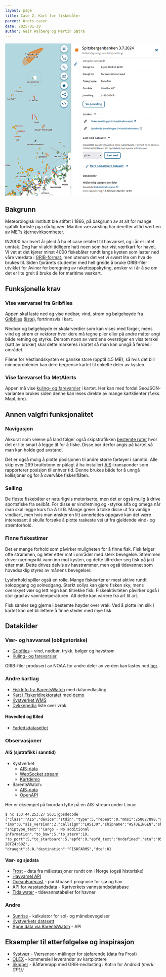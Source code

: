 ```yaml
---
layout: page
title: Case 2. Kart for fiskebåter
parent: Årets caser
date: 2025-01-30
author: Geir Aalberg og Martin Sætra
---
```


![Utsnitt fra BarentsWatch FiskInfo](fiskinfo.png)

## Bakgrunn

Meteorologisk institutt ble stiftet i 1866, på bakgrunn av at alt for mange
sjøfolk forliste pga dårlig vær. Maritim værvarsling har deretter alltid vært en
av METs kjernevirksomheter.

IN2000 har hvert år pleid å ha et case relatert til havvarsel, og i år er intet
unntak. Dog har vi aldri tidligere hatt noen som har vist værtkart for havet.
Vi vet at det kjører minst 4000 fiskebåter rundt langs kysten som laster ned våre
værdata i [GRIB-format](/api/grib), men utenom det vet vi svært lite om hva de
brukes til. Siden fjorårets studenter med hell greide å bruke GRIB-filer utviklet
for Avinor for beregning av rakettoppskyting, ønsker vi i år å se om det er lite
greit å bruke de for maritime værkart.

## Funksjonelle krav

### Vise værvarsel fra Gribfiles

Appen skal laste ned og vise nedbør, vind, strøm og bølgehøyde fra
[Gribfiles](https://api.met.no/weatherapi/gribfiles/1.1/documentation)
([liste](https://hjelp.yr.no/hc/en-us/articles/360009342993-GRIB-weather-data)),
fortrinnsvis i kart.

Nedbør og bølgehøyde er skalarverdier som kan vises med farger, mens vind og strøm
er vektorer hvor dere må tegne piler eller på andre måter angi både retning og styrke.
Dersom noen av verdiene overstiger en viss terskel (satt av bruker) skal dette
markeres i kartet så man kan unngå å ferdes i området.

Filene for Vestlandskysten er ganske store (opptil 4.5 MB), så hvis det blir
minneproblemer kan dere begrense kartet til enkelte deler av kysten.

### Vise farevarsel fra MetAlerts

Appen må vise [kuling- og farevarsler](https://api.met.no/weatherapi/metalerts/2.0/documentation) i kartet.
Her kan med fordel GeoJSON-varianten brukes siden denne kan leses direkte av mange
kartklienter (f.eks. MapLibre).

## Annen valgfri funksjonalitet

### Navigasjon

Akkurat som veiene på land følger også skipstrafikken
[bestemte ruter](https://www.kystverket.no/sjovegen/farleder---vegen-til-sjos/)
hvor det er lite smart å legge til for å fiske. Disse bør derfor angis på kartet
så man kan holde god avstand.

Det er også mulig å plotte posisjonen til andre større fartøyer i sanntid.
Alle skip over 299 bruttotonn er pålagt å ha installert
[AIS](https://en.wikipedia.org/wiki/Automatic_identification_system)-transponder
som rapporterer posisjon til enhver tid. Denne brukes både for å unngå kollisjoner
og for å overvåke fiskeriflåten.

### Seiling

De fleste fiskebåter er naturligvis motoriserte, men det er også mulig å drive
sportsfiske fra seilbåt. For disse er vindretning og -styrke alfa og omega når
man skal legge kurs fra A til B. Mange greier å tolke disse ut fra vanlige
vindkart, men hvis man ønsker en litt annerledes oppgave kan det være interessant
å skulle forsøke å plotte raskeste vei ut fra gjeldende vind- og strømforhold.

### Finne fiskestimer

Det er mange forhold som påvirker muligheten for å finne fisk.
Fisk følger ofte strømmen, og leter etter mat i områder med sterk bevegelse.
Strømmen driver næringsrikt vann inn mot kysten, og dette tiltrekker seg fisk på
jakt etter mat. Dette drives delvis av havstrømmer, men også tidevannet som
hovedsaklig styres av månens bevegelser.

Lysforhold spiller også en rolle. Mange fiskearter er mest aktive rundt soloppgang
og solnedgang. Sterkt sollys kan gjøre fisken sky, mens overskyet vær og lett regn
kan tiltrekke fisk. Fiskeaktiviteten påvirker også i stor grad av vanntemperaturen.
Alt dette kan variere fra art til art.

Fisk samler seg gjerne i bestemte høyder over vrak. Ved å plotte inn slik i kartet
kan det bli lettere å finne steder med mye fisk.

## Datakilder

### Vær- og havvarsel (obligatoriske)

- [Gribfiles](https://api.met.no/weatherapi/gribfiles/1.1/documentation) - vind, nedbør, trykk, bølger og havstrøm
- [Kuling- og farevarsler](https://api.met.no/weatherapi/metalerts/2.0/documentation)

GRIB-filer produsert av NOAA for andre deler av verden kan lastes ned
[her](https://navigationlaptops.com/free-grib-marine-weather/).

### Andre kartlag

- [FiskInfo fra BarentsWatch](https://www.barentswatch.no/fiskinfo/) med datanedlasting
- [Kart i Fiskeridirektoratet](https://open-data-fiskeridirektoratet-fiskeridir.hub.arcgis.com/) med [demo](https://portal.fiskeridir.no/portal/apps/webappviewer/index.html?id=9aeb8c0425c3478ea021771a22d43476)
- [Kystverket WMS](https://kartkatalog.geonorge.no/metadata/kystverket/kystverkets-wms/768a3ca6-0655-45d5-8cd5-76bd7e0e59d2)
- [Dykkepedia](https://www.dykkepedia.com/wiki/Vrak_tabell) liste over vrak

####  Hovedled og Biled

- [Farledsdatasettet](https://data.kystverket.no/dataset/8ff1538a-a93c-4391-8d6f-3555fc37819c)

### Observasjoner

#### AIS (sjøtrafikk i sanntid)

- Kystverket:
    - [AIS-data](https://www.kystverket.no/navigasjonstjenester/ais/tilgang-pa-ais-data/)
    - [WebSocket stream](https://www.kystverket.no/navigasjonstjenester/ais/tilgang-pa-ais-data/)
    - [Kartdemo](https://nais.kystverket.no/)
- BarentsWatch:
    - [AIS-data](https://developer.barentswatch.no/docs/category/ais/)
    - [OpenAPI](https://live.ais.barentswatch.no/index.html)

Her er eksempel på hvordan lytte på en AIS-stream under Linux:

    $ nc 153.44.253.27 5631|gpsdecode
    {"class":"AIS","device":"stdin","type":5,"repeat":0,"mmsi":258027890,"scaled":true,
    "imo":0,"ais_version":2,"callsign":"LH5130","shipname":"ASTOEINGEN","shiptype":79,
    "shiptype_text":"Cargo - No additional information","to_bow":5,"to_stern":10,
    "to_port":5,"to_starboard":5,"epfd":0,"epfd_text":"Undefined","eta":"05-28T24:60Z",
    "draught":3.0,"destination":"FISHFARMS","dte":0}

#### Vær- og sjødata

- [Frost](https://frost.met.no/index.html) - data fra målestasjoner rundt om i Norge (også historiske)
- [Havvarsel API](https://api.havvarsel.no/apis/duapi/havvarsel/v2/swagger-ui.html)
- [OceanForecast](https://api.met.no/weatherapi/oceanforecast/2.0/documentation) - punktbasert prognose for sjø og hav
- [API for vasstandsdata](https://vannstand.kartverket.no/tideapi_no.html) - Kartverkets vannstandsdatabase
- [Tidalwater](https://api.met.no/weatherapi/tidalwater/1.1/documentation) - tidevannstabeller for havner

### Andre

- [Sunrise](https://api.met.no/weatherapi/sunrise/3.0/documentation) - kalkulator for sol- og månebevegelser
- [Kystverkets datasett](https://data.kystverket.no/dataset/)
- [Åpne data via BarentsWatch](https://www.barentswatch.no/artikler/apnedata/) - API

## Eksempler til etterfølgelse og inspirasjon

- [Kystvær](https://www.kystverket.no/nyheter/2024/kystvar-varsensor-malinger-for-sjofarende/) - Værsensor-målinger for sjøfarende (data fra Frost)
- [OLEX](https://olex.no/products.html) - kommersiell leverandør av kartplottere
- [Skipper](https://github.com/norbert259/Skipper) - Båtførerapp med GRIB-nedlasting i Kotlin for Android *(merk: GPL!)*
